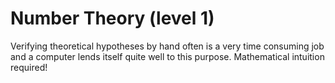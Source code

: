 # Number Theory (level 1)

Verifying theoretical hypotheses by hand often is a very time consuming job and a computer lends itself quite well to this purpose. Mathematical intuition required!
